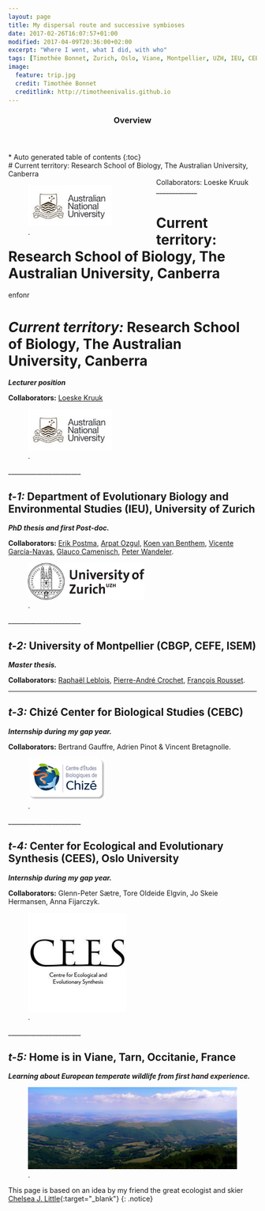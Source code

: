 ```yaml
---
layout: page
title: My dispersal route and successive symbioses
date: 2017-02-26T16:07:57+01:00
modified: 2017-04-09T20:36:00+02:00
excerpt: "Where I went, what I did, with who"
tags: [Timothée Bonnet, Zurich, Oslo, Viane, Montpellier, UZH, IEU, CEES, CEFE, ISEM, CBGP, CEBC, collaborations, collaborators, dispersal, positions]
image:
  feature: trip.jpg
  credit: Timothée Bonnet
  creditlink: http://timotheenivalis.github.io
---
```

<section id="table-of-contents" class="toc">
  <header>
    <h3>Overview</h3>
  </header>
<div id="drawer" markdown="1">
*  Auto generated table of contents
{:toc}
</div>
</section><!-- /#table-of-contents -->

<style>
.wrap {
   width: 600px;
   margin: 0 auto;
}
.left {
    float: left;
    width: 50%;
}
.right {
    float: right;
    width: 50%;
}
</style>

<body>
# Current territory: Research School of Biology, The Australian University, Canberra

<div class="wrap">
<div class="left">
<figure>
	<a href="http://biology.anu.edu.au/"><img src="/images/ANU.jpg"></a>
	<figcaption><a href="" title="ANU"></a>.</figcaption>
</figure>
</div>
<div class="right">
Collaborators: Loeske Kruuk  
</div>
</div>
<br/>
</body>
_____________

# Current territory: Research School of Biology, The Australian University, Canberra

enfonr


# __*Current territory:*__ Research School of Biology, The Australian University, Canberra
__*Lecturer position*__

**Collaborators:** [Loeske Kruuk](http://biology.anu.edu.au/research/labs/kruuk-lab-evolutionary-ecology-and-quantitative-genetics)

<figure>
	<a href="http://biology.anu.edu.au/"><img src="/images/ANU.jpg"></a>
	<figcaption><a href="" title="ANU"></a>.</figcaption>
</figure>
_______________________

## __*t-1:*__ Department of Evolutionary Biology and Environmental Studies (IEU), University of Zurich
__*PhD thesis and first Post-doc.*__

**Collaborators:** [Erik Postma](http://erikpostma.net/index.html), [Arpat Ozgul](http://www.popecol.org/team/arpat-ozgul/), [Koen van Benthem](http://www.popecol.org/team/koen-van-benthem/), [Vicente García-Navas](http://vicentegarcianavas.weebly.com/), [Glauco Camenisch](http://independent.academia.edu/GlaucoCamenisch), [Peter Wandeler](http://www.fr.ch/mhn/de/pub/museum/museums_mannschaft.htm).

<figure>
	<a href="http://www.ieu.uzh.ch/en.html"><img src="/images/uzhlogo.jpg"></a>
	<figcaption><a href="" title="UZH"></a>.</figcaption>
</figure>
_______________________

## __*t-2:*__ University of Montpellier (CBGP, CEFE, ISEM)
__*Master thesis.*__

**Collaborators:** [Raphaël Leblois](http://raphael.leblois.free.fr/), [Pierre-André Crochet](https://www.researchgate.net/profile/Pierre-Andre_Crochet), [François Rousset](http://www.isem.univ-montp2.fr/recherche/teams/evolutionary-genetics/staff/roussetfrancois/?lang=en).
_______________________

## __*t-3:*__ Chizé Center for Biological Studies (CEBC)
__*Internship during my gap year.*__

**Collaborators:** Bertrand Gauffre, Adrien Pinot & Vincent Bretagnolle.
<figure>
	<a href="http://www.cebc.cnrs.fr/GB_index.htm"><img src="/images/logo_CEBC.png"></a>
	<figcaption><a href="" title="CEBC"></a>.</figcaption>
</figure>
_______________________

## __*t-4:*__ Center for Ecological and Evolutionary Synthesis (CEES), Oslo University
__*Internship during my gap year.*__

**Collaborators:**
 Glenn-Peter Sætre, Tore Oldeide Elgvin, Jo Skeie Hermansen, Anna Fijarczyk.

<figure>
	<a href="http://www.cebc.cnrs.fr/GB_index.htm"><img src="/images/cees.jpg"></a>
	<figcaption><a href="" title="CEES"></a>.</figcaption>
</figure>
_______________________

## __*t-5:*__ Home is in Viane, Tarn, Occitanie, France
__*Learning about European temperate wildlife from first hand experience.*__

<figure>
	<a href="http://viane.fr/presentation/"><img src="/images/roqueceziere.jpg"></a>
	<figcaption><a href="" title="Viane"></a>.</figcaption>
</figure>

This page is based on an idea by my friend the great ecologist and skier [Chelsea J. Little](https://chelseajeanlittle.com/){:target="_blank"}
{: .notice}
